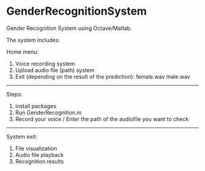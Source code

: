 # GenderRecognitionSystem
Gender Recognition System using Octave/Matlab.

Τhe system includes:

Home menu:
1) Voice recording system
2) Upload audio file (path) system
3) Exit (depending on the result of the prediction):
                 female.wav
                 male.wav 
------------------------------------------------------------------------------------------------------------------------
Steps:
1) install packages
2) Run GenderRecognition.m
3) Record your voice / Enter the path of the audiofile you want to check
------------------------------------------------------------------------------------------------------------------------
System exit:
1) File visualization
2) Audio file playback
3) Recognition results
